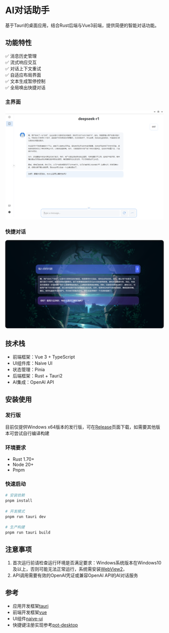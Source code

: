 # AI对话助手

基于Tauri的桌面应用，结合Rust后端与Vue3前端，提供简便的智能对话功能。

## 功能特性

✅ 消息历史管理  
✅ 流式响应交互  
✅ 对话上下文重试  
✅ 自适应布局界面  
✅ 文本生成暂停控制  
✅ 全局唤出快捷对话
### 主界面

![主界面](https://github.com/Yoak3n/ai-partner/blob/main/docs/main.png?raw=true)

### 快捷对话

![快捷对话](https://github.com/Yoak3n/ai-partner/blob/main/docs/dialog.png?raw=true)

## 技术栈

- 前端框架：Vue 3 + TypeScript
- UI组件库：Naive UI
- 状态管理：Pinia
- 后端框架：Rust + Tauri2
- AI集成：OpenAI API

## 安装使用
### 发行版
目前仅提供Windows x64版本的发行版，可在[Release](https://github.com/Yoak3n/ai-partner/releases)页面下载，如需要其他版本可尝试自行编译构建

### 环境要求
- Rust 1.70+
- Node 20+
- Pnpm

### 快速启动
```bash
# 安装依赖
pnpm install

# 开发模式
pnpm run tauri dev

# 生产构建
pnpm run tauri build
```

## 注意事项
1. 首次运行前请检查运行环境是否满足要求：Windows系统版本在Windows10及以上，否则可能无法正常运行，系统需安装[WebView2](https://developer.microsoft.com/zh-cn/microsoft-edge/webview2/#download)，
2. API调用需要有效的OpenAI凭证或兼容OpenAI API的AI对话服务

## 参考
- 应用开发框架[tauri](https://tauri.app/)
- 前端开发框架[vue](https://v3.cn.vuejs.org/)
- UI组件[naive-ui](https://www.naiveui.com/zh-CN/os-theme)
- 快捷键注册实现参考[pot-desktop](https://github.com/pot-app/pot-desktop)
